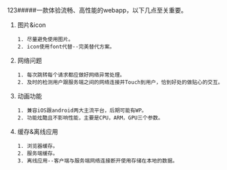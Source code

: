 123#####一款体验流畅、高性能的webapp，以下几点至关重要。

1. 图片&icon

	   1. 尽量避免使用图片。
	   2. icon使用font代替--完美替代方案。

1. 网络问题

	   1. 每次跳转每个请求都应做好网络异常处理。 
	   2. 及时的检测用户跟服务端之间的网络连接并Touch到用户，恰到好处的做贴心的交互。

3. 动画功能

       1. 兼容iOS跟android两大主流平台，后期可能有WP。
       2. 功能炫酷且不影响性能，主要是CPU，ARM，GPU三个参数。 

4. 缓存&离线应用

       1. 浏览器缓存。
       2. 服务端缓存。
       3. 离线应用--客户端与服务端网络连接断开使用存储在本地的数据。
